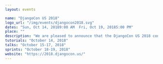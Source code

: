 ```yaml
---
layout: events

name: "DjangoCon US 2018"
logo_url: "/img/events/djangocon2018.svg"
dates: "Sun, Oct 14, 20189:00 AM  Fri, Oct 19, 20185:00 PM"
place: ""
description: "We are pleased to announce that the DjangoCon US 2018 conference will take place in San Diego, California from October 14-19, 2018 at the Diego Marriott of Mission Valley."
tutorials: "October 14, 2018"
talks: "October 15-17, 2018"
sprints: "October 18-19, 2018"
website: "https://2018.djangocon.us/"
---
```

